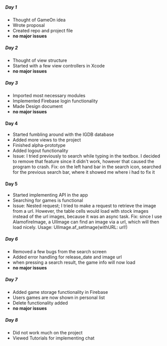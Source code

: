 ##### Day 1
* Thought of GameOn idea
* Wrote proposal
* Created repo and project file
* **no major issues**

##### Day 2
* Thought of view structure
* Started with a few view controllers in Xcode
* **no major issues**

##### Day 3
* Imported most necessary modules
* Implemented Firebase login functionality
* Made Design document
* **no major issues**

#### Day 4
* Started fumbling around with the IGDB database
* Added more views to the project
* Finished alpha-prototype
* Added logout functionality
* Issue: I tried previously to search while typing in the textbox. I decided to remove that feature since it didn't work, however that caused the
program to crash. Fix: on the left hand bar in the search icon, searched for the previous search bar, where it showed me where i had to fix it

#### Day 5
* Started implementing API in the app
* Searching for games is functional
* Issue: Nested request; I tried to make a request to retrieve the image from a url. However, the table cells would load with  stock images instead
of the url images, because it was an async task. Fix: since I use AlamofireImage, a UIImage can find an image via a url, which will then load nicely.
Usage: UIImage.af_setImage(withURL: url!)

##### Day 6
* Removed a few bugs from the search screen
* Added error handling for release_date and image url
* when pressing a search result, the game info will now load
* **no major issues**

##### Day 7
* Added game storage functionality in Firebase
* Users games are now shown in personal list
* Delete functionality added
* **no major issues**

##### Day 8
* Did not work much on the project
* Viewed Tutorials for implementing chat
